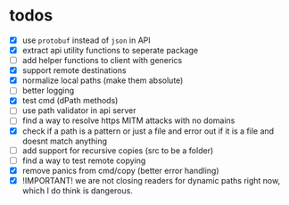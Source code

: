 # todos

- [x] use `protobuf` instead of `json` in API
- [x] extract api utility functions to seperate package
- [ ] add helper functions to client with generics
- [x] support remote destinations
- [x] normalize local paths (make them absolute)
- [ ] better logging
- [x] test cmd (dPath methods)
- [ ] use path validator in api server
- [ ] find a way to resolve https MITM attacks with no domains
- [x] check if a path is a pattern or just a file and error out if it is a file and doesnt match anything
- [ ] add support for recursive copies (src to be a folder)
- [ ] find a way to test remote copying 
- [x] remove panics from cmd/copy (better error handling)
- [x] !IMPORTANT! we are not closing readers for dynamic paths right now, which I do think is dangerous.
